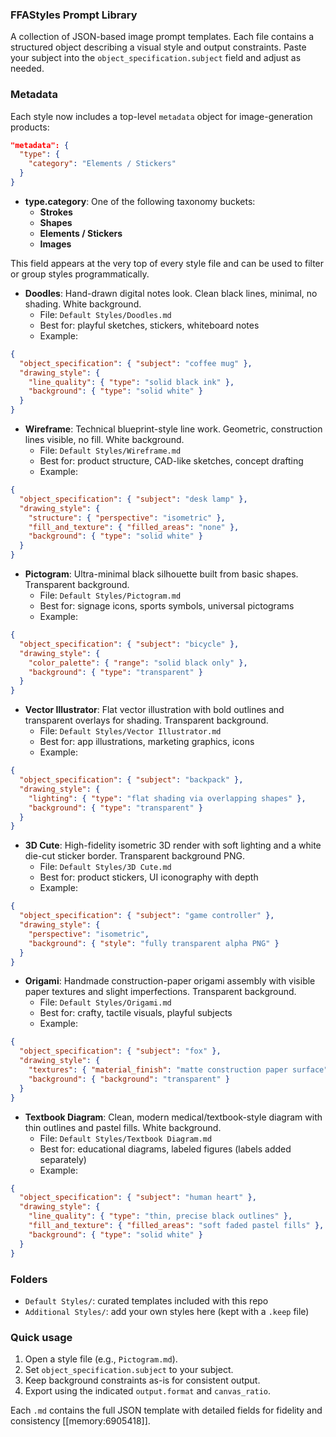 ### FFAStyles Prompt Library

A collection of JSON-based image prompt templates. Each file contains a structured object describing a visual style and output constraints. Paste your subject into the `object_specification.subject` field and adjust as needed.

### Metadata

Each style now includes a top-level `metadata` object for image-generation products:

```json
"metadata": {
  "type": {
    "category": "Elements / Stickers"
  }
}
```

- **type.category**: One of the following taxonomy buckets:
  - **Strokes**
  - **Shapes**
  - **Elements / Stickers**
  - **Images**

This field appears at the very top of every style file and can be used to filter or group styles programmatically.

- **Doodles**: Hand-drawn digital notes look. Clean black lines, minimal, no shading. White background.
  - File: `Default Styles/Doodles.md`
  - Best for: playful sketches, stickers, whiteboard notes
  - Example:
```json
{
  "object_specification": { "subject": "coffee mug" },
  "drawing_style": {
    "line_quality": { "type": "solid black ink" },
    "background": { "type": "solid white" }
  }
}
```

- **Wireframe**: Technical blueprint-style line work. Geometric, construction lines visible, no fill. White background.
  - File: `Default Styles/Wireframe.md`
  - Best for: product structure, CAD-like sketches, concept drafting
  - Example:
```json
{
  "object_specification": { "subject": "desk lamp" },
  "drawing_style": {
    "structure": { "perspective": "isometric" },
    "fill_and_texture": { "filled_areas": "none" },
    "background": { "type": "solid white" }
  }
}
```

- **Pictogram**: Ultra-minimal black silhouette built from basic shapes. Transparent background.
  - File: `Default Styles/Pictogram.md`
  - Best for: signage icons, sports symbols, universal pictograms
  - Example:
```json
{
  "object_specification": { "subject": "bicycle" },
  "drawing_style": {
    "color_palette": { "range": "solid black only" },
    "background": { "type": "transparent" }
  }
}
```

- **Vector Illustrator**: Flat vector illustration with bold outlines and transparent overlays for shading. Transparent background.
  - File: `Default Styles/Vector Illustrator.md`
  - Best for: app illustrations, marketing graphics, icons
  - Example:
```json
{
  "object_specification": { "subject": "backpack" },
  "drawing_style": {
    "lighting": { "type": "flat shading via overlapping shapes" },
    "background": { "type": "transparent" }
  }
}
```

- **3D Cute**: High-fidelity isometric 3D render with soft lighting and a white die-cut sticker border. Transparent background PNG.
  - File: `Default Styles/3D Cute.md`
  - Best for: product stickers, UI iconography with depth
  - Example:
```json
{
  "object_specification": { "subject": "game controller" },
  "drawing_style": {
    "perspective": "isometric",
    "background": { "style": "fully transparent alpha PNG" }
  }
}
```

- **Origami**: Handmade construction-paper origami assembly with visible paper textures and slight imperfections. Transparent background.
  - File: `Default Styles/Origami.md`
  - Best for: crafty, tactile visuals, playful subjects
  - Example:
```json
{
  "object_specification": { "subject": "fox" },
  "drawing_style": {
    "textures": { "material_finish": "matte construction paper surface" },
    "background": { "background": "transparent" }
  }
}
```

- **Textbook Diagram**: Clean, modern medical/textbook-style diagram with thin outlines and pastel fills. White background.
  - File: `Default Styles/Textbook Diagram.md`
  - Best for: educational diagrams, labeled figures (labels added separately)
  - Example:
```json
{
  "object_specification": { "subject": "human heart" },
  "drawing_style": {
    "line_quality": { "type": "thin, precise black outlines" },
    "fill_and_texture": { "filled_areas": "soft faded pastel fills" },
    "background": { "type": "solid white" }
  }
}
```

### Folders

- `Default Styles/`: curated templates included with this repo
- `Additional Styles/`: add your own styles here (kept with a `.keep` file)

### Quick usage

1. Open a style file (e.g., `Pictogram.md`).
2. Set `object_specification.subject` to your subject.
3. Keep background constraints as-is for consistent output.
4. Export using the indicated `output.format` and `canvas_ratio`.

Each `.md` contains the full JSON template with detailed fields for fidelity and consistency [[memory:6905418]].


